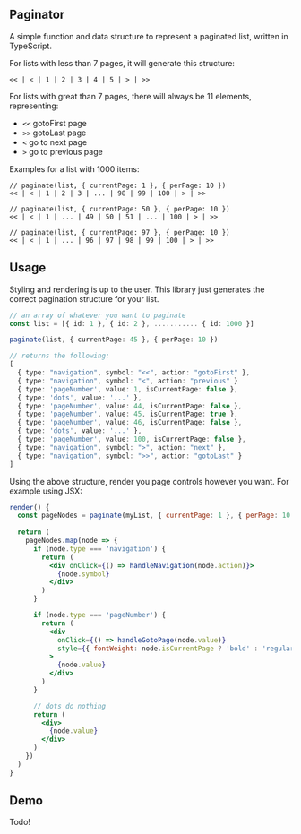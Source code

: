 ## Paginator

A simple function and data structure to represent a paginated list, written in TypeScript.

For lists with less than 7 pages, it will generate this structure:

```
<< | < | 1 | 2 | 3 | 4 | 5 | > | >>
```

For lists with great than 7 pages, there will always be 11 elements, representing:

- `<<` gotoFirst page
- `>>` gotoLast page
- `<` go to next page
- `>` go to previous page

Examples for a list with 1000 items:

```
// paginate(list, { currentPage: 1 }, { perPage: 10 })
<< | < | 1 | 2 | 3 | ... | 98 | 99 | 100 | > | >>

// paginate(list, { currentPage: 50 }, { perPage: 10 })
<< | < | 1 | ... | 49 | 50 | 51 | ... | 100 | > | >>

// paginate(list, { currentPage: 97 }, { perPage: 10 })
<< | < | 1 | ... | 96 | 97 | 98 | 99 | 100 | > | >>
```

## Usage

Styling and rendering is up to the user. This library just generates the correct pagination structure for your list.

```ts
// an array of whatever you want to paginate
const list = [{ id: 1 }, { id: 2 }, ........... { id: 1000 }] 

paginate(list, { currentPage: 45 }, { perPage: 10 })

// returns the following:
[ 
  { type: "navigation", symbol: "<<", action: "gotoFirst" },
  { type: "navigation", symbol: "<", action: "previous" }
  { type: 'pageNumber', value: 1, isCurrentPage: false },
  { type: 'dots', value: '...' },
  { type: 'pageNumber', value: 44, isCurrentPage: false },
  { type: 'pageNumber', value: 45, isCurrentPage: true },
  { type: 'pageNumber', value: 46, isCurrentPage: false },
  { type: 'dots', value: '...' },
  { type: 'pageNumber', value: 100, isCurrentPage: false },
  { type: "navigation", symbol: ">", action: "next" },
  { type: "navigation", symbol: ">>", action: "gotoLast" }
]
```

Using the above structure, render you page controls however you want. For example using JSX:

```jsx
render() {
  const pageNodes = paginate(myList, { currentPage: 1 }, { perPage: 10 })
  
  return (
    pageNodes.map(node => {
      if (node.type === 'navigation') {
        return (
          <div onClick={() => handleNavigation(node.action)}>
            {node.symbol}
          </div>
        )
      }

      if (node.type === 'pageNumber') {
        return (
          <div 
            onClick={() => handleGotoPage(node.value)}
            style={{ fontWeight: node.isCurrentPage ? 'bold' : 'regular' }}
          >
            {node.value}
          </div>
        )
      }  

      // dots do nothing
      return (
        <div>
          {node.value}
        </div>
      )
    })
  )
}
```

## Demo

Todo!